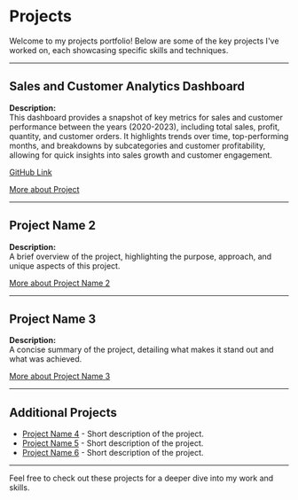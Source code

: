 # Projects

Welcome to my projects portfolio! Below are some of the key projects I've worked on, each showcasing specific skills and techniques.

---

## Sales and Customer Analytics Dashboard 
**Description:**  
This dashboard provides a snapshot of key metrics for sales and customer performance between the years (2020-2023), including total sales, profit, quantity, and customer orders. It highlights trends over time, top-performing months, and breakdowns by subcategories and customer profitability, allowing for quick insights into sales growth and customer engagement.

<a href="http://bit.ly/40rywcy" target="_blank">GitHub Link</a>

[More about Project](https://public.tableau.com/app/profile/darklord59/viz/sales_tableau_analysis/CustomerDashboard)  




---

## Project Name 2
**Description:**  
A brief overview of the project, highlighting the purpose, approach, and unique aspects of this project.

[More about Project Name 2](https://github.com/darklord-57/darklord/tree/main/visualization/tableau/project_sales)

---

## Project Name 3
**Description:**  
A concise summary of the project, detailing what makes it stand out and what was achieved.

[More about Project Name 3](link_to_detailed_project_page_or_repo)

---

## Additional Projects

- [Project Name 4](link_to_detailed_project_page_or_repo) - Short description of the project.
- [Project Name 5](link_to_detailed_project_page_or_repo) - Short description of the project.
- [Project Name 6](link_to_detailed_project_page_or_repo) - Short description of the project.

---

Feel free to check out these projects for a deeper dive into my work and skills.
